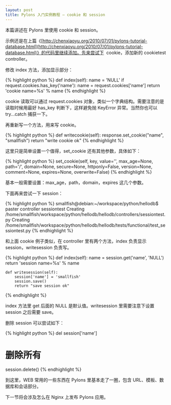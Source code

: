 ```yaml
---
layout: post
title: Pylons 入门实例教程 – cookie 和 session
---
```


本篇讲述在 Pylons 里使用 cookie 和 session。

示例还是在上篇《[http://chenxiaoyu.org/2010/07/01/pylons-tutorial-database.html](http://chenxiaoyu.org/2010/07/01/pylons-tutorial-database.html)》的代码里继续添加。先来尝试下  cookie，添加新的 cookietest controller。

修改 index 方法，添加显示部分：

{% highlight python %}
    def index(self):
        name = 'NULL'
        if request.cookies.has_key('name'):
            name = request.cookies['name']
        return 'cookie name=%s' % name
{% endhighlight %}

cookie 读取可以通过 request.cookies 对象，类似一个字典结构。需要注意的是读取时候用最好 has_key 判断下，这样避免抛 KeyError 异常。当然你也可以 try...catch 捕获一下。

再重新写一个方法，用来写 cookie。

{% highlight python %}
    def writecookie(self):
        response.set_cookie("name", "smallfish")
        return "write cookie ok"
{% endhighlight %}

这里只是简单设置一个值得，set_cookie 还有其他参数，具体如下：

{% highlight python %}
set_cookie(self, key, value='', max_age=None, path='/', domain=None, secure=None,
                 httponly=False, version=None, comment=None, expires=None, overwrite=False)
{% endhighlight %}

基本一般需要设置：max_age，path，domain，expires 这几个参数。

下面再来尝试一下 session：

{% highlight python %}
smallfish@debian:~/workspace/python/hellodb$ paster controller sessiontest
Creating /home/smallfish/workspace/python/hellodb/hellodb/controllers/sessiontest.py
Creating /home/smallfish/workspace/python/hellodb/hellodb/tests/functional/test_sessiontest.py
{% endhighlight %}

和上面 cookie 例子类似，在 controller 里有两个方法，index 负责显示 session，writesession 负责写。

{% highlight python %}
    def index(self):
        name = session.get('name', 'NULL')
        return 'session name=%s' % name

    def writesession(self):
        session['name'] = 'smallfish'
        session.save()
        return "save session ok"
{% endhighlight %}

index 方法里 get 后面的 NULL 是默认值。writesession 里需要注意下设置 session 之后需要 save。

删除 session 可以尝试如下：

{% highlight python %}
del session['name']
# 删除所有
session.delete()
{% endhighlight %}

到这里，WEB 常用的一些东西在 Pylons 里基本走了一圈，包含 URL、模板、数据库和会话部分。

下一节将会涉及怎么在 Nginx 上发布 Pylons 应用。

